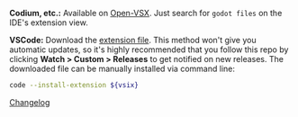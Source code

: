 **Codium, etc.:** Available on [Open-VSX](https://open-vsx.org/extension/${publisher}/${name}/${version}). Just search for `godot files` on the IDE's extension view.

**VSCode:** Download the [extension file](https://github.com/AlfishSoftware/godot-files-vscode/releases/download/v{version}/${vsix}). This method won't give you automatic updates, so it's highly recommended that you follow this repo by clicking **Watch > Custom > Releases** to get notified on new releases. The downloaded file can be manually installed via command line:
```sh
code --install-extension ${vsix}
```

[Changelog](https://github.com/AlfishSoftware/godot-files-vscode/blob/v${version}/CHANGELOG.md)

